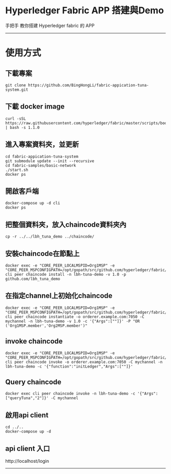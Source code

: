 # Hyperledger Fabric APP 搭建與Demo
手把手 教你搭建 Hyperledger fabric 的 APP

---

# 使用方式
## 下載專案
```
git clone https://github.com/BingHongLi/fabric-appication-tuna-system.git
```

## 下載 docker image
```
curl -sSL https://raw.githubusercontent.com/hyperledger/fabric/master/scripts/bootstrap.sh | bash -s 1.1.0
```

## 進入專案資料夾，並更新
```
cd fabric-appication-tuna-system  
git submodule update --init --recursive  
cd fabric-samples/basic-network  
./start.sh  
docker ps   
```

## 開啟客戶端
```
docker-compose up -d cli  
docker ps  
```

## 把整個資料夾，放入chaincode資料夾內
```
cp -r ../../lbh_tuna_demo ../chaincode/  
```

## 安裝chaincode在節點上
```
docker exec -e "CORE_PEER_LOCALMSPID=Org1MSP" -e "CORE_PEER_MSPCONFIGPATH=/opt/gopath/src/github.com/hyperledger/fabric/peer/crypto/peerOrganizations/org1.example.com/users/Admin@org1.example.com/msp" cli peer chaincode install -n lbh-tuna-demo -v 1.0 -p github.com/lbh_tuna_demo
```

## 在指定channel上初始化chaincode
```
docker exec -e "CORE_PEER_LOCALMSPID=Org1MSP" -e "CORE_PEER_MSPCONFIGPATH=/opt/gopath/src/github.com/hyperledger/fabric/peer/crypto/peerOrganizations/org1.example.com/users/Admin@org1.example.com/msp" cli peer chaincode instantiate -o orderer.example.com:7050 -C mychannel -n lbh-tuna-demo -v 1.0 -c '{"Args":[""]}' -P "OR ('Org1MSP.member','Org2MSP.member')"
```

## invoke chaincode
```
docker exec -e "CORE_PEER_LOCALMSPID=Org1MSP" -e "CORE_PEER_MSPCONFIGPATH=/opt/gopath/src/github.com/hyperledger/fabric/peer/crypto/peerOrganizations/org1.example.com/users/Admin@org1.example.com/msp" cli peer chaincode invoke -o orderer.example.com:7050 -C mychannel -n lbh-tuna-demo -c '{"function":"initLedger","Args":[""]}'
```

## Query chaincode
```
docker exec cli peer chaincode invoke -n lbh-tuna-demo -c '{"Args":["queryTuna","2"]}' -C mychannel
```

## 啟用api client 
```
cd ../..  
docker-compose up -d  
```

## api client 入口
http://localhost/login  

---

